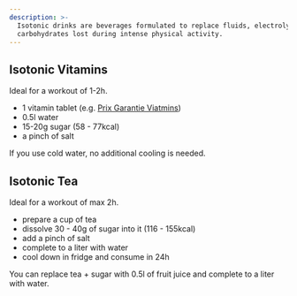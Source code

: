 ```yaml
---
description: >-
  Isotonic drinks are beverages formulated to replace fluids, electrolytes, and
  carbohydrates lost during intense physical activity.
---
```

## Isotonic Vitamins

Ideal for a workout of 1-2h.

* 1 vitamin tablet (e.g. [Prix Garantie Viatmins](https://www.coop.ch/en/cosmetics-health/health-medicine-cabinet/vitamins-minerals-food-supplements/vitamins/prix-garantie-vitamins-effervescent-tablets-20-pieces/p/3558430))
* 0.5l water
* 15-20g sugar (58 - 77kcal)
* a pinch of salt

If you use cold water, no additional cooling is needed.

## Isotonic Tea

Ideal for a workout of max 2h.

* prepare a cup of tea
* dissolve 30 - 40g of sugar into it (116 - 155kcal)
* add a pinch of salt
* complete to a liter with water
* cool down in fridge and consume in 24h

You can replace tea + sugar with 0.5l of fruit juice and complete to a liter with water.
